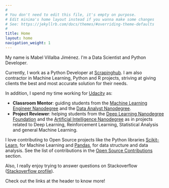 ```yaml
---
#
# You don't need to edit this file, it's empty on purpose.
# Edit minima's home layout instead if you wanna make some changes
# See: https://jekyllrb.com/docs/themes/#overriding-theme-defaults
#
title: Home
layout: home
navigation_weight: 1
---
```


<!---<img class="profile-img" src="../img/photo_small.jpg">!-->


My name is Mabel Villalba Jiménez. I'm a Data Scientist and Python Developer.

Currently, I work as a Python Developer at [Scrapinghub](https://scrapinghub.com/). I am also contractor in Machine Learning, Python and R projects, striving at giving clients the best and most accurate solution for their needs.

In addition, I spend my time working for [Udacity](https://www.udacity.com/) as:

- **Classroom Mentor**: guiding students from the [Machine Learning Engineer Nanodegree](https://www.udacity.com/course/machine-learning-engineer-nanodegree--nd009) and the [Data Analyst Nanodegree](https://www.udacity.com/course/data-analyst-nanodegree--nd002).
- **Project Reviewer**: helping students from the [Deep Learning Nanodegree Foundation](https://www.udacity.com/course/deep-learning-nanodegree-foundation--nd101) and the [Artificial Intelligence Nanodegree](https://www.udacity.com/course/artificial-intelligence-nanodegree--nd889) as in projects related to Deep Learning, Reinforcement Learning, Statistical Analysis and general Machine Learning.


I love contributing to Open Source projects like the Python libraries [Scikit-Learn](ttps://github.com/mabelvj/scikit-learn), for Machine Learning and [Pandas](https://github.com/pandas-dev), for data structure and data analysis. See the list of contributions in the [Open Source Contributions](pullrequests) section.

Also, I really enjoy trying to answer questions on Stackoverflow ([Stackoverflow profile](https://stackoverflow.com/users/9051284/mabel-villalba)). 

Check out the links at the header to know more!

